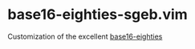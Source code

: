 base16-eighties-sgeb.vim
========================

Customization of the excellent [base16-eighties](https://github.com/chriskempson/base16-vim)
